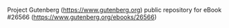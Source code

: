 Project Gutenberg (https://www.gutenberg.org) public repository for eBook #26566 (https://www.gutenberg.org/ebooks/26566)
